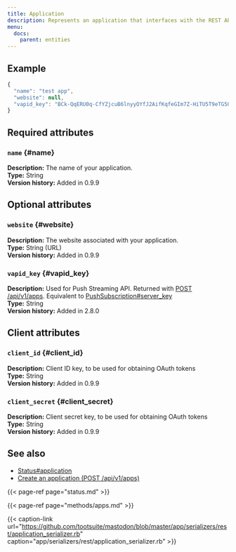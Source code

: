 ```yaml
---
title: Application
description: Represents an application that interfaces with the REST API to access accounts or post statuses.
menu:
  docs:
    parent: entities
---
```


## Example

```javascript
{
  "name": "test app",
  "website": null,
  "vapid_key": "BCk-QqERU0q-CfYZjcuB6lnyyOYfJ2AifKqfeGIm7Z-HiTU5T9eTG5GxVA0_OH5mMlI4UkkDTpaZwozy0TzdZ2M="
}
```

## Required attributes

### `name` {#name}

**Description:** The name of your application.\
**Type:** String\
**Version history:** Added in 0.9.9

## Optional attributes

### `website` {#website}

**Description:** The website associated with your application.\
**Type:** String \(URL\)\
**Version history:** Added in 0.9.9

### `vapid_key` {#vapid_key}

**Description:** Used for Push Streaming API. Returned with [POST /api/v1/apps](../methods/apps/#create-an-application). Equivalent to [PushSubscription\#server\_key](push-subscription.md#server_key)\
**Type:** String\
**Version history:** Added in 2.8.0

## Client attributes

### `client_id` {#client_id}

**Description:** Client ID key, to be used for obtaining OAuth tokens\
**Type:** String\
**Version history:** Added in 0.9.9

### `client_secret` {#client_secret}

**Description:** Client secret key, to be used for obtaining OAuth tokens\
**Type:** String\
**Version history:** Added in 0.9.9

## See also

* [Status\#application](status.md#application)
* [Create an application \(POST /api/v1/apps\)](../methods/apps/#create-an-application)

{{< page-ref page="status.md" >}}

{{< page-ref page="methods/apps.md" >}}

{{< caption-link url="https://github.com/tootsuite/mastodon/blob/master/app/serializers/rest/application_serializer.rb" caption="app/serializers/rest/application\_serializer.rb" >}}



